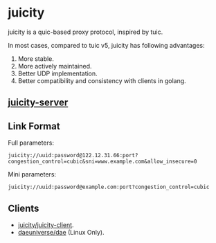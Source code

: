 # juicity

juicity is a quic-based proxy protocol, inspired by tuic.

In most cases, compared to tuic v5, juicity has following advantages:

1. More stable.
1. More actively maintained.
1. Better UDP implementation.
1. Better compatibility and consistency with clients in golang.

## [juicity-server](cmd/server)

## Link Format

Full parameters:
```
juicity://uuid:password@122.12.31.66:port?congestion_control=cubic&sni=www.example.com&allow_insecure=0
```

Mini parameters:
```
juicity://uuid:password@example.com:port?congestion_control=cubic
```

## Clients

- [juicity/juicity-client](cmd/client).
- [daeuniverse/dae](https://github.com/daeuniverse/dae/pull/248) (Linux Only).
